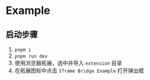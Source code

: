 # Example

## 启动步骤

1. `pnpm i`
2. `pnpm run dev`
3. 使用浏览器拓展，选中并导入 `extension` 目录
4. 在拓展图标中点击 `Iframe Bridge Example` 打开弹出框
